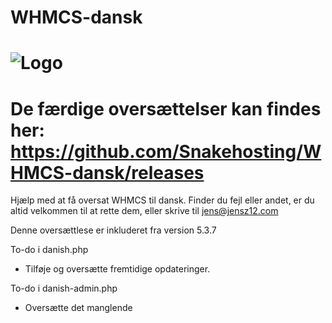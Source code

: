 WHMCS-dansk
===========
![Logo](http://krebsonsecurity.com/wp-content/uploads/2012/05/whmcs.png)
===========
De færdige oversættelser kan findes her: https://github.com/Snakehosting/WHMCS-dansk/releases
===========
Hjælp med at få oversat WHMCS til dansk.
Finder du fejl eller andet, er du altid velkommen til at rette dem, eller skrive til jens@jensz12.com

Denne oversættlese er inkluderet fra version 5.3.7 

To-do i danish.php
 - Tilføje og oversætte fremtidige opdateringer.

To-do i danish-admin.php
 - Oversætte det manglende
